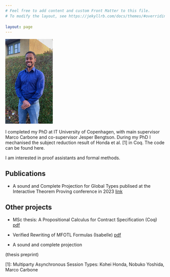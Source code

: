 ```yaml
---
# Feel free to add content and custom Front Matter to this file.
# To modify the layout, see https://jekyllrb.com/docs/themes/#overriding-theme-defaults

layout: page
---
```


<img src="assets/dawit_photo.jpeg" width="150" alt="">

I completed my PhD at IT University of Copenhagen, with main
supervisor Marco Carbone and co-supervisor Jesper Bengtson.
During my PhD I mechanised the subject reduction result of Honda et
al. [1] in Coq. The code can be found here.

I am interested in proof assistants and formal methods.

## Publications 
* A sound and Complete Projection for Global Types publised at the
Interactive Theorem Proving conference in 2023 [link](https://drops.dagstuhl.de/opus/volltexte/2023/18403/)

## Other projects
* MSc thesis: A Propositional Calculus for Contract Specification (Coq) 
  [pdf](/assets/report.pdf) 
* Verified Rewriting of MFOTL Formulas (Isabelle) [pdf](/assets/mfotl.pdf)

* A sound and complete projection

(thesis preprint)


\[1\]: Multiparty Asynchronous Session Types: Kohei Honda, Nobuko Yoshida, Marco Carbone 
